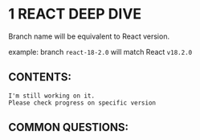 # 1 REACT DEEP DIVE
Branch name will be equivalent to React version. 

example: branch `react-18-2.0` will match React `v18.2.0`

## CONTENTS:
```
I'm still working on it.
Please check progress on specific version
```

## COMMON QUESTIONS: